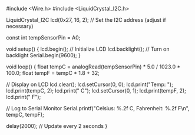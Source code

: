 #include <Wire.h>
#include <LiquidCrystal_I2C.h>

LiquidCrystal_I2C lcd(0x27, 16, 2); // Set the I2C address (adjust if necessary)

const int tempSensorPin = A0;

void setup() {
  lcd.begin(); // Initialize LCD
  lcd.backlight(); // Turn on backlight
  Serial.begin(9600);
}

void loop() {
  float tempC = analogRead(tempSensorPin) * 5.0 / 1023.0 * 100.0;
  float tempF = tempC * 1.8 + 32;

  // Display on LCD
  lcd.clear();
  lcd.setCursor(0, 0);
  lcd.print("Temp: ");
  lcd.print(tempC, 2);
  lcd.print(" C");
  lcd.setCursor(0, 1);
  lcd.print(tempF, 2);
  lcd.print(" F");

  // Log to Serial Monitor
  Serial.printf("Celsius: %.2f C, Fahrenheit: %.2f F\n", tempC, tempF);

  delay(2000); // Update every 2 seconds
}

<!-- 
VCC → 5V
GND → GND
OUT → A0

SDA → A4
SCL → A5
VCC → 5V
GND → GND -->